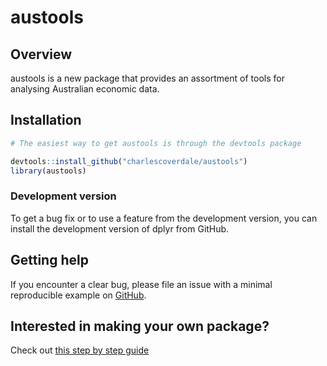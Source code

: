# austools

## Overview
austools is a new package that provides an assortment of tools for analysing Australian economic data.

## Installation

``` r
# The easiest way to get austools is through the devtools package

devtools::install_github("charlescoverdale/austools")
library(austools)

```

### Development version

To get a bug fix or to use a feature from the development version, you
can install the development version of dplyr from GitHub.

## Getting help

If you encounter a clear bug, please file an issue with a minimal
reproducible example on
[GitHub](https://github.com/charlescoverdale/austools/issues).


## Interested in making your own package?
Check out [this step by step guide](https://kbroman.org/pkg_primer/pages/github.html)
